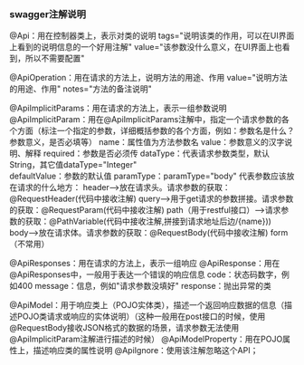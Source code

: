 ### swagger注解说明

@Api：用在控制器类上，表示对类的说明 tags="说明该类的作用，可以在UI界面上看到的说明信息的一个好用注解"
value="该参数没什么意义，在UI界面上也看到，所以不需要配置"

@ApiOperation：用在请求的方法上，说明方法的用途、作用 value="说明方法的用途、作用"
notes="方法的备注说明"

@ApiImplicitParams：用在请求的方法上，表示一组参数说明
@ApiImplicitParam：用在@ApiImplicitParams注解中，指定一个请求参数的各个方面（标注一个指定的参数，详细概括参数的各个方面，例如：参数名是什么？参数意义，是否必填等） name：属性值为方法参数名
value：参数意义的汉字说明、解释 required：参数是否必须传 dataType：代表请求参数类型，默认String，其它值dataType="Integer"       
defaultValue：参数的默认值 paramType：paramType="body" 代表参数应该放在请求的什么地方： header-->放在请求头。请求参数的获取：@RequestHeader(代码中接收注解)
query-->用于get请求的参数拼接。请求参数的获取：@RequestParam(代码中接收注解)
path（用于restful接口）-->请求参数的获取：@PathVariable(代码中接收注解,拼接到请求地址后边/{name}))
body-->放在请求体。请求参数的获取：@RequestBody(代码中接收注解)
form（不常用）

@ApiResponses：用在请求的方法上，表示一组响应 @ApiResponse：用在@ApiResponses中，一般用于表达一个错误的响应信息 code：状态码数字，例如400 message：信息，例如"请求参数没填好"
response：抛出异常的类

@ApiModel：用于响应类上（POJO实体类），描述一个返回响应数据的信息（描述POJO类请求或响应的实体说明）（这种一般用在post接口的时候，使用@RequestBody接收JSON格式的数据的场景，请求参数无法使用
@ApiImplicitParam注解进行描述的时候） @ApiModelProperty：用在POJO属性上，描述响应类的属性说明 @ApiIgnore：使用该注解忽略这个API；
